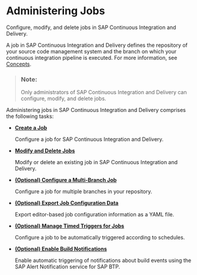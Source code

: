 <!-- loiod581ab5f93354221b584f8e582f4f2b1 -->

# Administering Jobs

Configure, modify, and delete jobs in SAP Continuous Integration and Delivery.

A job in SAP Continuous Integration and Delivery defines the repository of your source code management system and the branch on which your continuous integration pipeline is executed. For more information, see [Concepts](concepts-707017c.md).

> ### Note:  
> Only administrators of SAP Continuous Integration and Delivery can configure, modify, and delete jobs.

Administering jobs in SAP Continuous Integration and Delivery comprises the following tasks:

-   [**Create a Job**](create-a-job-d748920.md)

    Configure a job for SAP Continuous Integration and Delivery.

-   [**Modify and Delete Jobs**](modify-copy-and-delete-jobs-21fd276.md)

    Modify or delete an existing job in SAP Continuous Integration and Delivery.

-   [**\(Optional\) Configure a Multi-Branch Job**](configure-a-multi-branch-job-d52d3ca.md)

    Configure a job for multiple branches in your repository.

-   [**\(Optional\) Export Job Configuration Data**](https://help.sap.com/viewer/99c72101f7ee40d0b2deb4df72ba1ad3/Cloud/en-US/60a76d7b5a2a46f684515b18e9cbbc08.html)

    Export editor-based job configuration information as a YAML file.

-   [**\(Optional\) Manage Timed Triggers for Jobs**](manage-timed-triggers-for-jobs-3cd830e.md#loio3cd830ec08644e52b47cc3274732aacd)

    Configure a job to be automatically triggered according to schedules.

-   [**\(Optional\) Enable Build Notifications**](enable-build-notifications-de2a6e3.md)

    Enable automatic triggering of notifications about build events using the SAP Alert Notification service for SAP BTP.


